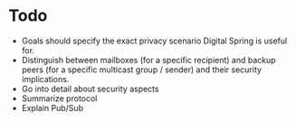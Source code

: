 Todo
====

- Goals should specify the exact privacy scenario Digital Spring is useful for.
- Distinguish between mailboxes (for a specific recipient) and backup
  peers (for a specific multicast group / sender) and their security
  implications.
- Go into detail about security aspects
- Summarize protocol
- Explain Pub/Sub